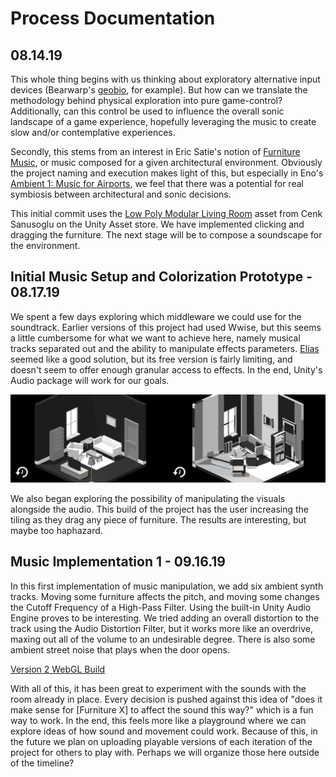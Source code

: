 # Process Documentation

## 08.14.19
This whole thing begins with us thinking about exploratory alternative input devices (Bearwarp's [geobio](https://vimeo.com/259809620), for example). But how can we translate the methodology behind physical exploration into pure game-control? Additionally, can this control be used to influence the overall sonic landscape of a game experience, hopefully leveraging the music to create slow and/or contemplative experiences.

Secondly, this stems from an interest in Eric Satie's notion of [Furniture Music](https://en.wikipedia.org/wiki/Furniture_music), or music composed for a given architectural environment. Obviously the project naming and execution makes light of this, but especially in Eno's [Ambient 1: Music for Airports](https://open.spotify.com/album/063f8Ej8rLVTz9KkjQKEMa), we feel that there was a potential for real symbiosis between architectural and sonic decisions. 

This initial commit uses the [Low Poly Modular Living Room](https://assetstore.unity.com/packages/3d/environments/urban/low-poly-modular-living-room-128552) asset from Cenk Sanusoglu on the Unity Asset store. We have implemented clicking and dragging the furniture. The next stage will be to compose a soundscape for the environment.

## Initial Music Setup and Colorization Prototype - 08.17.19
We spent a few days exploring which middleware we could use for the soundtrack. Earlier versions of this project had used Wwise, but this seems a little cumbersome for what we want to achieve here, namely musical tracks separated out and the ability to manipulate effects parameters. [Elias](https://www.eliassoftware.com) seemed like a good solution, but its free version is fairly limiting, and doesn't seem to offer enough granular access to effects. In the end, Unity's Audio package will work for our goals. 

![alt text](colorExploration "Color Exploration")

We also began exploring the possibility of manipulating the visuals alongside the audio. This build of the project has the user increasing the tiling as they drag any piece of furniture. The results are interesting, but maybe too haphazard.

## Music Implementation 1 - 09.16.19
In this first implementation of music manipulation, we add six ambient synth tracks. Moving some furniture affects the pitch, and moving some changes the Cutoff Frequency of a High-Pass Filter. Using the built-in Unity Audio Engine proves to be interesting. We tried adding an overall distortion to the track using the Audio Distortion Filter, but it works more like an overdrive, maxing out all of the volume to an undesirable degree. There is also some ambient street noise that plays when the door opens. 

[Version 2 WebGL Build](https://mouseandthebillionaire.github.io/furnitureMusic/v2/)

With all of this, it has been great to experiment with the sounds with the room already in place. Every decision is pushed against this idea of "does it make sense for [Furniture X] to affect the sound this way?" which is a fun way to work. In the end, this feels more like a playground where we can explore ideas of how sound and movement could work. Because of this, in the future we plan on uploading playable versions of each iteration of the project for others to play with. Perhaps we will organize those here outside of the timeline?